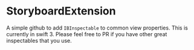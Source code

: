 # StoryboardExtension


A simple github to add `IBInspectable` to common view properties. This is currently in swift 3. Please feel free to PR if you have other great inspectables that you use. 
